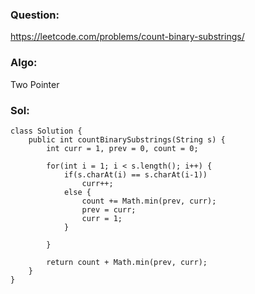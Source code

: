 ### Question:
https://leetcode.com/problems/count-binary-substrings/

### Algo:
Two Pointer

### Sol:
```
class Solution {
    public int countBinarySubstrings(String s) {
        int curr = 1, prev = 0, count = 0;
        
        for(int i = 1; i < s.length(); i++) {
            if(s.charAt(i) == s.charAt(i-1))
                curr++;
            else {
                count += Math.min(prev, curr);
                prev = curr;
                curr = 1;
            }
        
        }
        
        return count + Math.min(prev, curr);
    }
}
```
